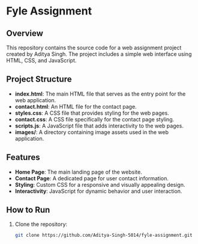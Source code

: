 # Fyle Assignment

## Overview

This repository contains the source code for a web assignment project created by Aditya Singh. The project includes a simple web interface using HTML, CSS, and JavaScript.

## Project Structure

- **index.html**: The main HTML file that serves as the entry point for the web application.
- **contact.html**: An HTML file for the contact page.
- **styles.css**: A CSS file that provides styling for the web pages.
- **contact.css**: A CSS file specifically for the contact page styling.
- **scripts.js**: A JavaScript file that adds interactivity to the web pages.
- **images/**: A directory containing image assets used in the web application.

## Features

- **Home Page**: The main landing page of the website.
- **Contact Page**: A dedicated page for user contact information.
- **Styling**: Custom CSS for a responsive and visually appealing design.
- **Interactivity**: JavaScript for dynamic behavior and user interaction.

## How to Run

1. Clone the repository:
   ```bash
   git clone https://github.com/Aditya-Singh-5014/fyle-assignment.git
   ```
